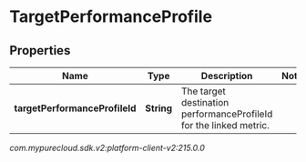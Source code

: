 # TargetPerformanceProfile


## Properties

| Name | Type | Description | Notes |
| ------------ | ------------- | ------------- | ------------- |
| **targetPerformanceProfileId** | **String** | The target destination performanceProfileId for the linked metric. |  |




_com.mypurecloud.sdk.v2:platform-client-v2:215.0.0_
